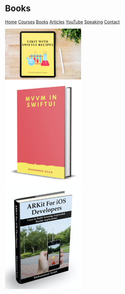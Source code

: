 # Books

[Home](https://azamsharp.github.io)
[Courses](/courses)
[Books](/books)
[Articles](/articles)
[YouTube](https://www.youtube.com/channel/UCKvDySsrOVgUgRLhWHeyHJA?view_as=subscriber)
[Speaking](/speaking)
[Contact](/contact)

<a href="https://azamsharp.gumroad.com/l/uikit-using-swiftui">
<img src="https://github.com/azamsharp/azamsharp.github.io/blob/master/_posts/images/uikit-recipes.png?raw=true" width="50%" height="50%">
</a>

<a href="https://gum.co/VPSV">
<img src="https://github.com/azamsharp/azamsharp.github.io/blob/master/_posts/images/mvvmswiftui.png?raw=true" width="50%" height="50%">
</a>

<a href="https://gum.co/QOIq">
<img src="https://github.com/azamsharp/azamsharp.github.io/blob/master/_posts/images/arkitforios.png?raw=true" width="50%" height="50%">
</a>
